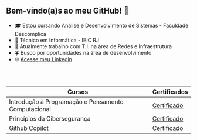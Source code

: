 

## Bem-vindo(a)s ao meu GitHub! 👋


- 🎓 Estou cursando Análise e Desenvolvimento de Sistemas - Faculdade Descomplica
- 🔧 Técnico em Informática - IEIC RJ
- 🌱 Atualmente trabalho com T.I. na área de Redes e Infraestrutura
- 🍀 Busco por oportunidades na área de desenvolvimento
- 🌐 [Acesse meu Linkedin](https://www.linkedin.com/in/pedro-costa0706)

<br>
<br>

| Cursos    |    Certificados |
|-----------|-----------------|
|Introdução à Programação e Pensamento Computacional|[Certificado](https://www.dio.me/certificate/2C8E3F93/share)
|Princípios da Cibersegurança|[Certificado](https://www.dio.me/certificate/55160BFF/share)
|Github Copilot | [Certificado](https://www.dio.me/certificate/YF5EK38P/share)
